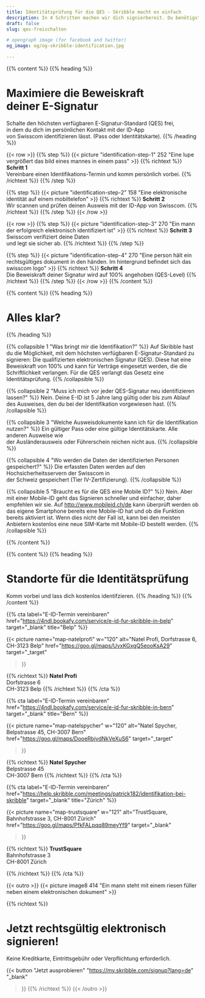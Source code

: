 ```yaml
---
title: Identitätsprüfung für die QES - Skribble macht es einfach
description: In 4 Schritten machen wir dich signierbereit. Du benötigst nur ein Mobiltelefon und ein gültiges Reisedokument.
draft: false
slug: qes-freischalten

# opengraph image (for facebook and twitter)
og_image: og/og-skribble-identification.jpg

---
```


{{% content %}}
{{% heading %}}
# Maximiere die Beweiskraft <br class="hide-for-mobile">deiner E-Signatur
Schalte den höchsten verfügbaren E-Signatur-Standard (QES) frei, <br class="hide-for-mobile">in dem du dich im persönlichen Kontakt mit der ID-App <br class="hide-for-mobile">von Swisscom identifizieren lässt. 
(Pass oder Identitätskarte).
{{% /heading %}}

{{< row >}}
{{% step %}}
{{< picture "identification-step-1" 252 "Eine lupe vergrößert das bild eines mannes in einem pass" >}}
{{% richtext %}}
**Schritt 1**<br>
Vereinbare einen Identifikations-Termin und komm persönlich vorbei.
{{% /richtext %}}
{{% /step %}}

{{% step %}}
{{< picture "identification-step-2" 158 "Eine elektronische identität auf einem mobiltelefon" >}}
{{% richtext %}}
**Schritt 2**<br>
Wir scannen und prüfen deinen Ausweis mit der ID-App von Swisscom.
{{% /richtext %}}
{{% /step %}}
{{< /row >}}

{{< row >}}
{{% step %}}
{{< picture "identification-step-3" 270 "Ein mann der erfolgreich elektronisch identifiziert ist" >}}
{{% richtext %}}
**Schritt 3**<br>
Swisscom verifiziert deine Daten <br class="hide-for-mobile">und legt sie sicher ab.
{{% /richtext %}}
{{% /step %}}

{{% step %}}
{{< picture "identification-step-4" 270 "Eine person hält ein rechtsgültiges dokument in den händen. Im hintergrund befindet sich das swisscom logo" >}}
{{% richtext %}}
**Schritt 4**<br>
Die Beweiskraft deiner Signatur wird auf 100% angehoben (QES-Level)
{{% /richtext %}}
{{% /step %}}
{{< /row >}}
{{% /content %}}

[//]: # (--------------------------------------------------------------------------------------------------------------)

{{% content %}}
{{% heading %}}
# Alles klar?
{{% /heading %}}

{{% collapsible 1 "Was bringt mir die Identifikation?" %}}
Auf Skribble hast du die Möglichkeit, mit dem höchsten verfügbaren E-Signatur-Standard zu signieren: Die qualifizierten elektronischen Signatur (QES). Diese hat eine Beweiskraft von 100% und kann für Verträge eingesetzt werden, die die Schriftlichkeit verlangen. Für die QES verlangt das Gesetz eine Identitätsprüfung. 
{{% /collapsible %}}

{{% collapsible 2 "Muss ich mich vor jeder QES-Signatur neu identifizieren lassen?" %}}
Nein. Deine E-ID ist 5 Jahre lang gültig oder bis zum Ablauf des Ausweises, den du bei der Identifikation vorgewiesen hast.
{{% /collapsible %}}

{{% collapsible 3 "Welche Ausweisdokumente kann ich für die Identifikation nutzen?" %}}
Ein gültiger Pass oder eine gültige Identitätskarte. Alle anderen Ausweise wie <br class="hide-for-mobile">der Ausländerausweis oder Führerschein reichen nicht aus.
{{% /collapsible %}}

{{% collapsible 4 "Wo werden die Daten der identifizierten Personen gespeichert?" %}}
Die erfassten Daten werden auf den Hochsicherheitsservern der Swisscom in <br class="hide-for-mobile">der Schweiz gespeichert (Tier IV-Zertifizierung).
{{% /collapsible %}}

{{% collapsible 5 "Braucht es für die QES eine Mobile ID?" %}}
Nein. Aber mit einer Mobile-ID geht das Signieren schneller und einfacher, daher empfehlen wir sie. Auf http://www.mobileid.ch/de kann überprüft werden ob das eigene Smartphone bereits eine Mobile-ID hat und ob die Funktion bereits aktiviert ist. Wenn dies nicht der Fall ist, kann bei den meisten Anbietern kostenlos eine neue SIM-Karte mit Mobile-ID bestellt werden.
{{% /collapsible %}}

{{% /content %}}

[//]: # (--------------------------------------------------------------------------------------------------------------)

{{% content %}}
{{% heading %}}
# Standorte für die Identitätsprüfung
Komm vorbei und lass dich kostenlos identifzieren.
{{% /heading %}}
{{% /content %}}

{{% cta
  label="E-ID-Termin vereinbaren"
  href="https://4ndl.bookafy.com/service/e-id-fur-skribble-in-belp"
  target="_blank"
  title="Belp"
%}}

{{< picture
  name="map-natelprofi"
  w="120"
  alt="Natel Profi, Dorfstrasse 6, CH-3123 Belp"
  href="https://goo.gl/maps/UvxKGxgQ5eooKsA29"
  target="_target"
>}}

{{% richtext %}}
**Natel Profi**<br>
Dorfstrasse 6<br>
CH-3123 Belp
{{% /richtext %}}
{{% /cta %}}


{{% cta
  label="E-ID-Termin vereinbaren"
  href="https://4ndl.bookafy.com/service/e-id-fur-skribble-in-bern"
  target="_blank"
  title="Bern"
%}}

{{< picture
  name="map-natelspycher"
  w="120"
  alt="Natel Spycher, Belpstrasse 45, CH-3007 Bern"
  href="https://goo.gl/maps/DooeRbjvdNkVeXuS6"
  target="_target"
>}}

{{% richtext %}}
**Natel Spycher**<br>
Belpstrasse 45<br>
CH-3007 Bern
{{% /richtext %}}
{{% /cta %}}



{{% cta
  label="E-ID-Termin vereinbaren"
  href="https://help.skribble.com/meetings/patrick182/identifikation-bei-skribble"
  target="_blank"
  title="Zürich"
%}}

{{< picture
  name="map-trustsquare"
  w="121"
  alt="TrustSquare, Bahnhofstrasse 3, CH-8001 Zürich"
  href="https://goo.gl/maps/PfkFALpqq89meyYf9"
  target="_blank"
>}}

{{% richtext %}}
**TrustSquare**<br>
Bahnhofstrasse 3<br>
CH-8001 Zürich

{{% /richtext %}}
{{% /cta %}}

[//]: # (--------------------------------------------------------------------------------------------------------------)

{{< outro >}}
{{< picture image8 414 "Ein mann steht mit einem riesen füller neben einem elektronischen dokument" >}}

{{% richtext %}}
# Jetzt rechtsgültig elektronisch signieren!
Keine Kreditkarte, Eintrittsgebühr oder Verpflichtung erforderlich.

{{< button
  "Jetzt ausprobieren"
  "https://my.skribble.com/signup?lang=de"
  "_blank"
>}}
{{% /richtext %}}
{{< /outro >}}
